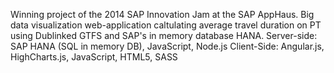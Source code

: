 Winning project of the 2014 SAP Innovation Jam at the SAP AppHaus. Big data visualization web-application caltulating average travel duration on PT using Dublinked GTFS and SAP's in memory database HANA.
Server-side: SAP HANA (SQL in memory DB), JavaScript, Node.js
Client-Side: Angular.js, HighCharts.js, JavaScript, HTML5, SASS